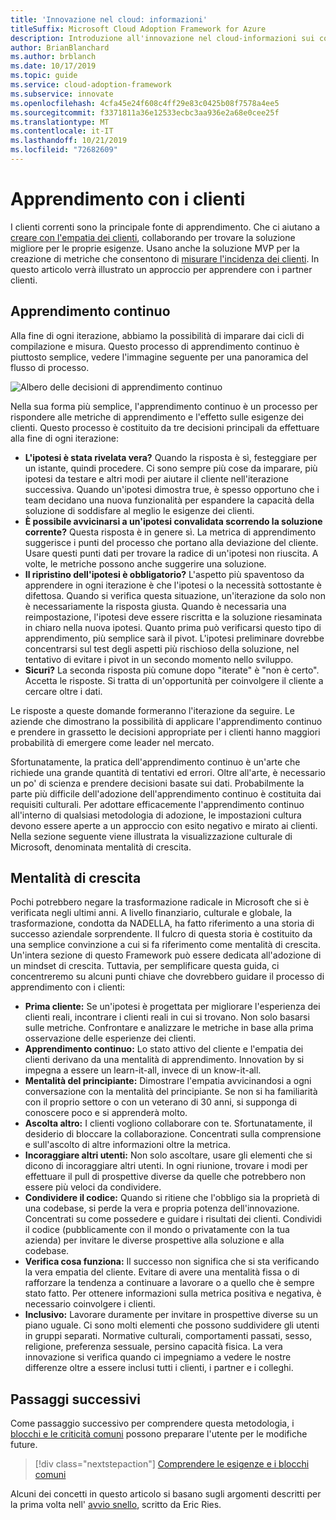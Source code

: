 ```yaml
---
title: 'Innovazione nel cloud: informazioni'
titleSuffix: Microsoft Cloud Adoption Framework for Azure
description: Introduzione all'innovazione nel cloud-informazioni sui contenuti
author: BrianBlanchard
ms.author: brblanch
ms.date: 10/17/2019
ms.topic: guide
ms.service: cloud-adoption-framework
ms.subservice: innovate
ms.openlocfilehash: 4cfa45e24f608c4ff29e83c0425b08f7578a4ee5
ms.sourcegitcommit: f3371811a36e12533ecbc3aa936e2a68e0cee25f
ms.translationtype: MT
ms.contentlocale: it-IT
ms.lasthandoff: 10/21/2019
ms.locfileid: "72682609"
---
```

# <a name="learning-with-customers"></a>Apprendimento con i clienti

I clienti correnti sono la principale fonte di apprendimento. Che ci aiutano a [creare con l'empatia dei clienti](./build.md), collaborando per trovare la soluzione migliore per le proprie esigenze. Usano anche la soluzione MVP per la creazione di metriche che consentono di [misurare l'incidenza dei clienti](./measure.md). In questo articolo verrà illustrato un approccio per apprendere con i partner clienti.

## <a name="continuous-learning"></a>Apprendimento continuo

Alla fine di ogni iterazione, abbiamo la possibilità di imparare dai cicli di compilazione e misura. Questo processo di apprendimento continuo è piuttosto semplice, vedere l'immagine seguente per una panoramica del flusso di processo.

![Albero delle decisioni di apprendimento continuo](../../_images/innovate/continuous-learning.png)

Nella sua forma più semplice, l'apprendimento continuo è un processo per rispondere alle metriche di apprendimento e l'effetto sulle esigenze dei clienti. Questo processo è costituito da tre decisioni principali da effettuare alla fine di ogni iterazione:

- **L'ipotesi è stata rivelata vera?** Quando la risposta è sì, festeggiare per un istante, quindi procedere. Ci sono sempre più cose da imparare, più ipotesi da testare e altri modi per aiutare il cliente nell'iterazione successiva. Quando un'ipotesi dimostra true, è spesso opportuno che i team decidano una nuova funzionalità per espandere la capacità della soluzione di soddisfare al meglio le esigenze dei clienti.
- **È possibile avvicinarsi a un'ipotesi convalidata scorrendo la soluzione corrente?** Questa risposta è in genere sì. La metrica di apprendimento suggerisce i punti del processo che portano alla deviazione del cliente. Usare questi punti dati per trovare la radice di un'ipotesi non riuscita. A volte, le metriche possono anche suggerire una soluzione.
- **Il ripristino dell'ipotesi è obbligatorio?** L'aspetto più spaventoso da apprendere in ogni iterazione è che l'ipotesi o la necessità sottostante è difettosa. Quando si verifica questa situazione, un'iterazione da solo non è necessariamente la risposta giusta. Quando è necessaria una reimpostazione, l'ipotesi deve essere riscritta e la soluzione riesaminata in chiaro nella nuova ipotesi. Quanto prima può verificarsi questo tipo di apprendimento, più semplice sarà il pivot. L'ipotesi preliminare dovrebbe concentrarsi sul test degli aspetti più rischioso della soluzione, nel tentativo di evitare i pivot in un secondo momento nello sviluppo.
- **Sicuri?** La seconda risposta più comune dopo "iterate" è "non è certo". Accetta le risposte. Si tratta di un'opportunità per coinvolgere il cliente a cercare oltre i dati.

Le risposte a queste domande formeranno l'iterazione da seguire. Le aziende che dimostrano la possibilità di applicare l'apprendimento continuo e prendere in grassetto le decisioni appropriate per i clienti hanno maggiori probabilità di emergere come leader nel mercato.

Sfortunatamente, la pratica dell'apprendimento continuo è un'arte che richiede una grande quantità di tentativi ed errori. Oltre all'arte, è necessario un po' di scienza e prendere decisioni basate sui dati. Probabilmente la parte più difficile dell'adozione dell'apprendimento continuo è costituita dai requisiti culturali. Per adottare efficacemente l'apprendimento continuo all'interno di qualsiasi metodologia di adozione, le impostazioni cultura devono essere aperte a un approccio con esito negativo e mirato ai clienti. Nella sezione seguente viene illustrata la visualizzazione culturale di Microsoft, denominata mentalità di crescita.

## <a name="growth-mindset"></a>Mentalità di crescita

Pochi potrebbero negare la trasformazione radicale in Microsoft che si è verificata negli ultimi anni. A livello finanziario, culturale e globale, la trasformazione, condotta da NADELLA, ha fatto riferimento a una storia di successo aziendale sorprendente. Il fulcro di questa storia è costituito da una semplice convinzione a cui si fa riferimento come mentalità di crescita. Un'intera sezione di questo Framework può essere dedicata all'adozione di un mindset di crescita. Tuttavia, per semplificare questa guida, ci concentreremo su alcuni punti chiave che dovrebbero guidare il processo di apprendimento con i clienti:

- **Prima cliente:** Se un'ipotesi è progettata per migliorare l'esperienza dei clienti reali, incontrare i clienti reali in cui si trovano. Non solo basarsi sulle metriche. Confrontare e analizzare le metriche in base alla prima osservazione delle esperienze dei clienti.
- **Apprendimento continuo:** Lo stato attivo del cliente e l'empatia dei clienti derivano da una mentalità di apprendimento. Innovation by si impegna a essere un learn-it-all, invece di un know-it-all.
- **Mentalità del principiante:** Dimostrare l'empatia avvicinandosi a ogni conversazione con la mentalità del principiante. Se non si ha familiarità con il proprio settore o con un veterano di 30 anni, si supponga di conoscere poco e si apprenderà molto.
- **Ascolta altro:** I clienti vogliono collaborare con te. Sfortunatamente, il desiderio di bloccare la collaborazione. Concentrati sulla comprensione e sull'ascolto di altre informazioni oltre la metrica.
- **Incoraggiare altri utenti:** Non solo ascoltare, usare gli elementi che si dicono di incoraggiare altri utenti. In ogni riunione, trovare i modi per effettuare il pull di prospettive diverse da quelle che potrebbero non essere più veloci da condividere.
- **Condividere il codice:** Quando si ritiene che l'obbligo sia la proprietà di una codebase, si perde la vera e propria potenza dell'innovazione. Concentrati su come possedere e guidare i risultati dei clienti. Condividi il codice (pubblicamente con il mondo o privatamente con la tua azienda) per invitare le diverse prospettive alla soluzione e alla codebase.
- **Verifica cosa funziona:** Il successo non significa che si sta verificando la vera empatia del cliente. Evitare di avere una mentalità fissa o di rafforzare la tendenza a continuare a lavorare o a quello che è sempre stato fatto. Per ottenere informazioni sulla metrica positiva e negativa, è necessario coinvolgere i clienti.
- **Inclusivo:** Lavorare duramente per invitare in prospettive diverse su un piano uguale. Ci sono molti elementi che possono suddividere gli utenti in gruppi separati. Normative culturali, comportamenti passati, sesso, religione, preferenza sessuale, persino capacità fisica. La vera innovazione si verifica quando ci impegniamo a vedere le nostre differenze oltre a essere inclusi tutti i clienti, i partner e i colleghi.

## <a name="next-steps"></a>Passaggi successivi

Come passaggio successivo per comprendere questa metodologia, i [blocchi e le criticità comuni](./challenges.md) possono preparare l'utente per le modifiche future.

> [!div class="nextstepaction"]
> [Comprendere le esigenze e i blocchi comuni](./challenges.md)

Alcuni dei concetti in questo articolo si basano sugli argomenti descritti per la prima volta nell' [avvio snello](http://theleanstartup.com/book), scritto da Eric Ries.
